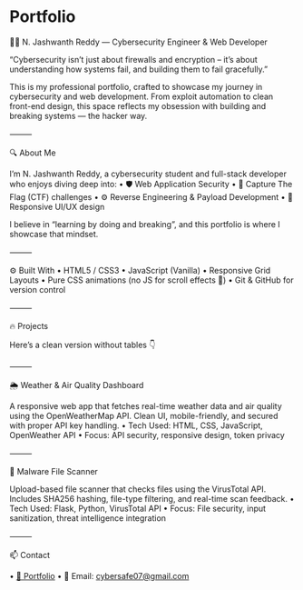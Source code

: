# Portfolio
👨‍💻 N. Jashwanth Reddy — Cybersecurity Engineer & Web Developer

“Cybersecurity isn’t just about firewalls and encryption – it’s about understanding how systems fail, and building them to fail gracefully.”

This is my professional portfolio, crafted to showcase my journey in cybersecurity and web development. From exploit automation to clean front-end design, this space reflects my obsession with building and breaking systems — the hacker way.

⸻

🔍 About Me

I’m N. Jashwanth Reddy, a cybersecurity student and full-stack developer who enjoys diving deep into:
	•	🛡️ Web Application Security
	•	🧠 Capture The Flag (CTF) challenges
	•	⚙️ Reverse Engineering & Payload Development
	•	🎨 Responsive UI/UX design

I believe in “learning by doing and breaking”, and this portfolio is where I showcase that mindset.

⸻

⚙️ Built With
	•	HTML5 / CSS3
	•	JavaScript (Vanilla)
	•	Responsive Grid Layouts
	•	Pure CSS animations (no JS for scroll effects 👀)
	•	Git & GitHub for version control

⸻

🔥 Projects

Here’s a clean version without tables 👇

⸻

🌦️ Weather & Air Quality Dashboard

A responsive web app that fetches real-time weather data and air quality using the OpenWeatherMap API. Clean UI, mobile-friendly, and secured with proper API key handling.
	•	Tech Used: HTML, CSS, JavaScript, OpenWeather API
	•	Focus: API security, responsive design, token privacy

⸻

🦠 Malware File Scanner

Upload-based file scanner that checks files using the VirusTotal API. Includes SHA256 hashing, file-type filtering, and real-time scan feedback.
	•	Tech Used: Flask, Python, VirusTotal API
	•	Focus: File security, input sanitization, threat intelligence integration

⸻

📫 Contact

 •	[🔗 Portfolio](https://jashwanthreddy21.github.io/1Portfolio/)
 •	📧 Email: cybersafe07@gmail.com
	
